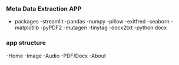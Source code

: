 ### Meta Data Extraction APP
* packages
    -streamlit
    -pandas
    -numpy
    -pillow
    -exitfred
    -seaborn
    -matplotlib
    -pyPDF2
    -mutagen
    -tinytag
    -docx2txt
    -python docx

### app structure
  -Home
  -Image
  -Audio
  -PDF/Docx
  -About
  